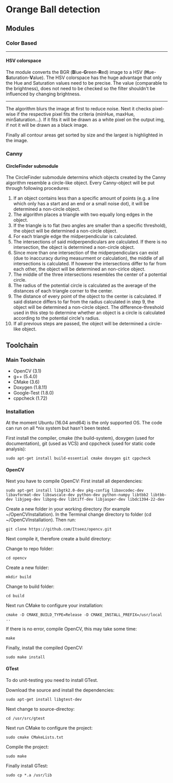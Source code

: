 # Orange Ball detection
## Modules
### Color Based

---

#### HSV colorspace
The module converts the BGR (<b>B</b>lue-<b>G</b>reen-<b>R</b>ed) 
image to a HSV (<b>H</b>ue-<b>S</b>aturation-<b>V</b>alue).
The HSV colorspace has the huge advantage that only the Hue and Saturation values
need to be precise. The value (comparable to the brightness), does not need to be
checked so the filter shouldn't be influenced by changing brightness.

---

The algorithm blurs the image at first to reduce noise. Next it checks pixel-wise if
the respective pixel fits the criteria (minHue, maxHue, minSaturation...). If it fits
it will be drawn as a white pixel on the output img, if not it will be drawn as a black image.

Finally all contour areas get sorted by size and the largest is highlighted in the image.

### Canny

#### CircleFinder submodule
The CircleFinder submodule determins which objects created by the Canny algorithm resemble a circle-like object. 
Every Canny-object will be put through following procedures:
1. If an object contains less than a specific amount of points
   (e.g. a line which only has a start and an end or a small noise dot),
   it will be determined a non-circle object.
2. The algorithm places a triangle with two equally long edges in the object.
3. If the triangle is to flat (two angles are smaller than a specific threshold),
   the object will be determined a non-circle object.
4. For each triangle edge the midperpendicular is calculated.
5. The intersections of said midperpendiculars are calculated. If there is no intersection,
   the object is determined a non-circle object.
6. Since more than one intersection of the midperpendiculars can exist (due to inaccuracy during
   measurment or calculation), the middle of all intersections is calculated. If however the 
   intersections differ to far from each other, the object will be determined an non-cirlce object.
7. The middle of the three intersections resembles the center of a potential circle.
8. The radius of the potential circle is calculated as the average of the distances of each 
   triangle corner to the center.
9. The distance of every point of the object to the center is calculated. If said distance differs 
   to far from the radius calculated in step 9, the object will be determined a non-circle object.
   The difference-threshold used in this step to determine whether an object is a circle is 
   calculated according to the potential circle's radius.
10. If all previous steps are passed, the object will be determined a circle-like object.

## Toolchain
### Main Toolchain
* OpenCV (3.1)
* g++ (5.4.0)
* CMake (3.6)
* Doxygen (1.8.11)
* Google-Test (1.8.0)
* cppcheck (1.72)

### Installation
At the moment Ubuntu (16.04 amd64) is the only supported OS.
The code can run on all *nix system but hasn't been tested.

First install the compiler, cmake (the build-system), 
doxygen (used for documentation), git (used as VCS) 
and cppcheck (used for static code analysis):

    sudo apt-get install build-essential cmake doxygen git cppcheck


#### OpenCV

Next you have to compile OpenCV:
First install all dependencies:


    sudo apt-get install libgtk2.0-dev pkg-config libavcodec-dev libavformat-dev libswscale-dev python-dev python-numpy libtbb2 libtbb-dev libjpeg-dev libpng-dev libtiff-dev libjasper-dev libdc1394-22-dev


Create a new folder in your working directory (for example ~/OpenCVInstallation).
In the Terminal change directory to folder (cd ~/OpenCVInstallation).
Then run:


    git clone https://github.com/Itseez/opencv.git


Next compile it, therefore create a build directory:

Change to repo folder:

    cd opencv


Create a new folder:

    mkdir build


Change to build folder:

    cd build


Next run CMake to configure your installation:

    cmake -D CMAKE_BUILD_TYPE=Release -D CMAKE_INSTALL_PREFIX=/usr/local ..


If there is no error, compile OpenCV, this may take some time:

    make


Finally, install the compiled OpenCV:

    sudo make install


#### GTest

To do unit-testing you need to install GTest.

Download the source and install the dependencies:
    
    sudo apt-get install libgtest-dev


Next change to source-directoy:

    cd /usr/src/gtest


Next run CMake to configure the project: 
    
    sudo cmake CMakeLists.txt


Compile the project:    
    
    sudo make


Finally install GTest:

    sudo cp *.a /usr/lib
